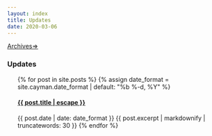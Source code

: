 ```yaml
---
layout: index
title: Updates
date: 2020-03-06
---
```


<a href= "/categories/#footer-icons" title="All">Archives&rArr;</a>
<h3>Updates</h3>
  <ul>
    {% for post in site.posts %}
      {% assign date_format = site.cayman.date_format | default: "%b %-d, %Y" %}
      <h4>
          <a class="post-link" href="{{ site.baseurl }}{{ post.url}}" title="{{ post.title }}">{{ post.title | escape }}</a>
      </h4>
      <span class="post-meta">{{ post.date | date: date_format }}
      </span>
      {{ post.excerpt | markdownify | truncatewords: 30 }}
    {% endfor %}
  <ul>
